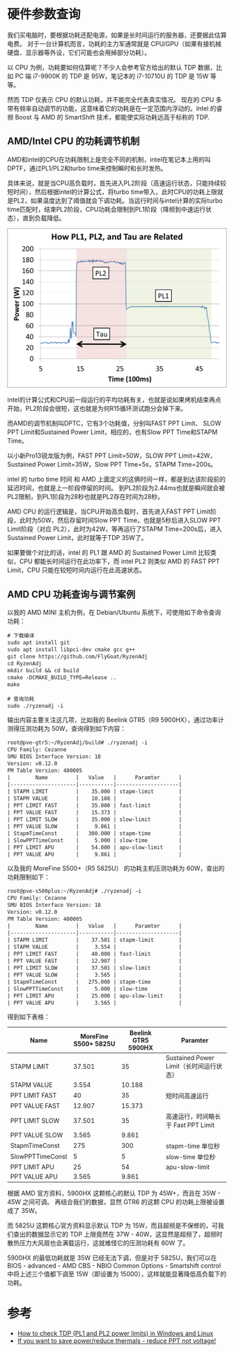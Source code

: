 # 硬件参数查询

我们买电脑时，要根据功耗还配电源，如果是长时间运行的服务器，还要据此估算电费。
对于一台计算机而言，功耗的主力军通常就是 CPU/GPU（如果有接机械硬盘、显示器等外设，它们可能也会用掉部分功耗）。

以 CPU 为例，功耗要如何估算呢？不少人会参考官方给出的默认 TDP 数据，比如 PC 端 i7-9900K 的 TDP 是 95W，笔记本的 i7-10710U 的 TDP 是 15W 等等。

然而 TDP 仅表示 CPU 的默认功耗，并不能完全代表真实情况。
现在的 CPU 多带有频率自动调节的功能，这意味着它的功耗是在一定范围内浮动的。Intel 的睿频 Boost 与 AMD 的 SmartShift 技术，都能使实际功耗远高于标称的 TDP.

## AMD/Intel CPU 的功耗调节机制

AMD和intel的CPU在功耗限制上是完全不同的机制，intel在笔记本上用的叫DPTF，通过PL1/PL2和turbo time来控制瞬时和长时发热。

具体来说，就是当CPU高负载时，首先进入PL2阶段（高速运行状态，只能持续较短时间），然后根据intel的计算公式，将turbo time带入，此时CPU的功耗上限就是PL2，如果温度达到了阈值就会下调功耗。当运行时间与intel计算的实际turbo time匹配时，结束PL2阶段，CPU功耗会限制到PL1阶段（降频到中速运行状态），直到负载降低。

![](./_img/intel-pl1-pl2-tau.png)

intel的计算公式和CPU前一段运行的平均功耗有关，也就是说如果烤机结束再点开始，PL2阶段会很短，这也就是为何R15循环测试跑分会掉下来。

而AMD的调节机制叫DPTC，它有3个功耗值，分别叫FAST PPT Limit、 SLOW PPT Limit和Sustained Power Limit，相应的，也有Slow PPT Time和STAPM Time。

以小新Pro13锐龙版为例，FAST PPT Limit=50W，SLOW PPT Limit=42W，Sustained Power Limit=35W，Slow PPT Time=5s，STAPM Time=200s。

intel 的 turbo time 时间 和 AMD 上面定义的这俩时间一样，都是到达该阶段前的延迟时间，也就是上一阶段停留的时间。
到PL2阶段为2.44ms也就是瞬间就会被PL2限制，到PL1阶段为28秒也就是PL2存在时间为28秒。

AMD CPU 的运行逻辑是，当CPU开始高负载时，首先进入FAST PPT Limit阶段，此时为50W，然后存留时间Slow PPT Time，也就是5秒后进入SLOW PPT Limit阶段（对应 PL2），此时为42W，等再运行了STAPM Time=200s后，进入Sustained Power Limit，此时就等于TDP 35W了。

如果要做个对比的话，intel 的 PL1 跟 AMD 的 Sustained Power Limit 比较类似，CPU 都能长时间运行在此功率下，而 intel PL2 则类似 AMD 的 FAST PPT Limit，CPU 只能在较短时间内运行在此高速状态。

## AMD CPU 功耗查询与调节案例

以我的 AMD MINI 主机为例，在 Debian/Ubuntu 系统下，可使用如下命令查询功耗：

```shell
# 下载编译
sudo apt install git
sudo apt install libpci-dev cmake gcc g++
git clone https://github.com/FlyGoat/RyzenAdj
cd RyzenAdj
mkdir build && cd build
cmake -DCMAKE_BUILD_TYPE=Release ..
make

# 查询功耗
sudo ./ryzenadj -i
```

输出内容主要关注这几项，比如我的 Beelink GTR5（R9 5900HX），通过功率计测得压测功耗为 50W，查询得到如下内容：

```shell
root@pve-gtr5:~/RyzenAdj/build# ./ryzenadj -i
CPU Family: Cezanne
SMU BIOS Interface Version: 18
Version: v0.12.0 
PM Table Version: 400005
|        Name         |   Value   |      Paramter      |
|---------------------|-----------|--------------------|
| STAPM LIMIT         |    35.000 | stapm-limit        |
| STAPM VALUE         |    10.188 |                    |
| PPT LIMIT FAST      |    35.000 | fast-limit         |
| PPT VALUE FAST      |    15.373 |                    |
| PPT LIMIT SLOW      |    35.000 | slow-limit         |
| PPT VALUE SLOW      |     9.861 |                    |
| StapmTimeConst      |   300.000 | stapm-time         |
| SlowPPTTimeConst    |     5.000 | slow-time          |
| PPT LIMIT APU       |    54.000 | apu-slow-limit     |
| PPT VALUE APU       |     9.861 |                    |
```

以及我的 MoreFine S500+（R5 5825U） 的功耗主机压测功耗为 60W，查出的功耗限制如下：

```shell
root@pve-s500plus:~/RyzenAdj# ./ryzenadj -i
CPU Family: Cezanne
SMU BIOS Interface Version: 18
Version: v0.12.0 
PM Table Version: 400005
|        Name         |   Value   |      Paramter      |
|---------------------|-----------|--------------------|
| STAPM LIMIT         |    37.501 | stapm-limit        |
| STAPM VALUE         |     3.554 |                    |
| PPT LIMIT FAST      |    40.000 | fast-limit         |
| PPT VALUE FAST      |    12.907 |                    |
| PPT LIMIT SLOW      |    37.501 | slow-limit         |
| PPT VALUE SLOW      |     3.565 |                    |
| StapmTimeConst      |   275.000 | stapm-time         |
| SlowPPTTimeConst    |     5.000 | slow-time          |
| PPT LIMIT APU       |    25.000 | apu-slow-limit     |
| PPT VALUE APU       |     3.565 |                    |
```

得到如下表格：

| Name             | MoreFine S500+ 5825U | Beelink GTR5 5900HX | Paramter       |
| ---------------- | -------------------- | ------------------- | -------------- |
| STAPM LIMIT      | 37.501               | 35                  | Sustained Power Limit（长时间运行状态）    |
| STAPM VALUE      | 3.554                | 10.188              |                |
| PPT LIMIT FAST   | 40                   | 35                  | 短时间高速运行     |
| PPT VALUE FAST   | 12.907               | 15.373              |                |
| PPT LIMIT SLOW   | 37.501               | 35                  | 高速运行，时间略长于 Fast PPT Limit     |
| PPT VALUE SLOW   | 3.565                | 9.861               |                |
| StapmTimeConst   | 275                  | 300                 | stapm-time 单位秒 |
| SlowPPTTimeConst | 5                    | 5                   | slow-time 单位秒  |
| PPT LIMIT APU    | 25                   | 54                  | apu-slow-limit |
| PPT VALUE APU    | 3.565                | 9.861               |                |

根据 AMD 官方资料，5900HX 这颗核心的默认 TDP 为 45W+，而且在 35W - 45W 之间可调。
再结合我们的数据，显然 GTR6 的这颗 CPU 的功耗上限被设置成了 35W。

而 5825U 这颗核心官方资料显示默认 TDP 为 15W，而且超频是不保修的，可我们查出的数据显示它的 TDP 上限竟然在 37W - 40W，这显然是超频了，超频时散热压力大风扇也会满载运行，这就难怪它的压测功耗有 60W 了。

5900HX 的最低功耗就是 35W 已经无法下调，但是对于  5825U，我们可以在 BIOS - advanced - AMD CBS - NBIO Common Options - Smartshift control 中将上述三个值都下调至 15W（即设置为 15000），这样就能显著降低高负载下的功耗。


# 参考

- [How to check TDP (PL1 and PL2 power limits) in Windows and Linux](https://www.cnx-software.com/2022/09/08/how-to-check-tdp-pl1-and-pl2-power-limits-in-windows-and-linux/)
- [If you want to save power/reduce thermals - reduce PPT not voltage!](https://www.reddit.com/r/Amd/comments/ceakbs/if_you_want_to_save_powerreduce_thermals_reduce/)
